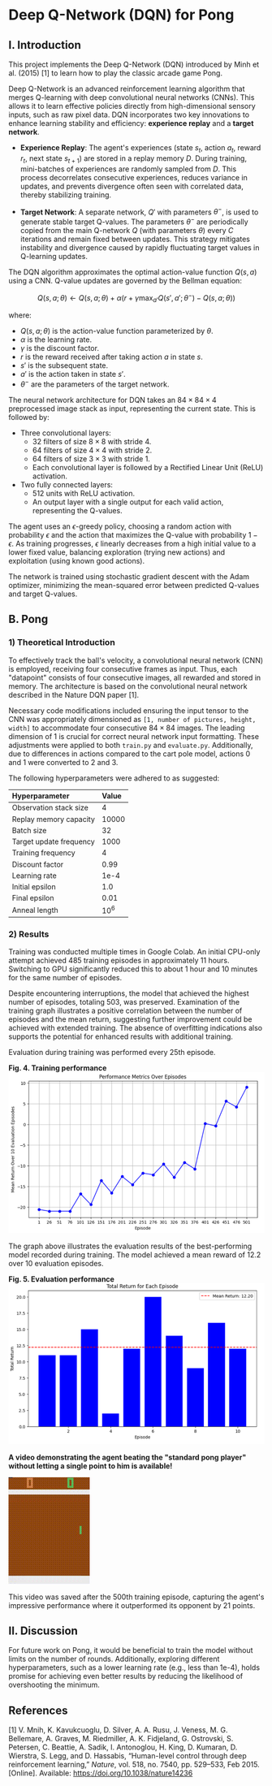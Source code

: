 # Deep Q-Network (DQN) for Pong

## I. Introduction

This project implements the Deep Q-Network (DQN) introduced by Minh et al. (2015) [1] to learn how to play the classic arcade game Pong.

Deep Q-Network is an advanced reinforcement learning algorithm that merges Q-learning with deep convolutional neural networks (CNNs). This allows it to learn effective policies directly from high-dimensional sensory inputs, such as raw pixel data. DQN incorporates two key innovations to enhance learning stability and efficiency: **experience replay** and a **target network**.

* **Experience Replay**: The agent's experiences (state $s_t$, action $a_t$, reward $r_t$, next state $s_{t+1}$) are stored in a replay memory $D$. During training, mini-batches of experiences are randomly sampled from $D$. This process decorrelates consecutive experiences, reduces variance in updates, and prevents divergence often seen with correlated data, thereby stabilizing training.

* **Target Network**: A separate network, $Q'$ with parameters $\theta^-$, is used to generate stable target Q-values. The parameters $\theta^-$ are periodically copied from the main Q-network $Q$ (with parameters $\theta$) every $C$ iterations and remain fixed between updates. This strategy mitigates instability and divergence caused by rapidly fluctuating target values in Q-learning updates.

The DQN algorithm approximates the optimal action-value function $Q(s, a)$ using a CNN. Q-value updates are governed by the Bellman equation:

$$Q(s, a; \theta) \leftarrow Q(s, a; \theta) + \alpha (r + \gamma \max_{a'} Q(s', a'; \theta^-) - Q(s, a; \theta))$$

where:
* $Q(s, a; \theta)$ is the action-value function parameterized by $\theta$.
* $\alpha$ is the learning rate.
* $\gamma$ is the discount factor.
* $r$ is the reward received after taking action $a$ in state $s$.
* $s'$ is the subsequent state.
* $a'$ is the action taken in state $s'$.
* $\theta^-$ are the parameters of the target network.

The neural network architecture for DQN takes an $84 \times 84 \times 4$ preprocessed image stack as input, representing the current state. This is followed by:
* Three convolutional layers:
    * 32 filters of size $8 \times 8$ with stride 4.
    * 64 filters of size $4 \times 4$ with stride 2.
    * 64 filters of size $3 \times 3$ with stride 1.
    * Each convolutional layer is followed by a Rectified Linear Unit (ReLU) activation.
* Two fully connected layers:
    * 512 units with ReLU activation.
    * An output layer with a single output for each valid action, representing the Q-values.

The agent uses an $\epsilon$-greedy policy, choosing a random action with probability $\epsilon$ and the action that maximizes the Q-value with probability $1 - \epsilon$. As training progresses, $\epsilon$ linearly decreases from a high initial value to a lower fixed value, balancing exploration (trying new actions) and exploitation (using known good actions).

The network is trained using stochastic gradient descent with the Adam optimizer, minimizing the mean-squared error between predicted Q-values and target Q-values.

## B. Pong

### 1) Theoretical Introduction

To effectively track the ball's velocity, a convolutional neural network (CNN) is employed, receiving four consecutive frames as input. Thus, each "datapoint" consists of four consecutive images, all rewarded and stored in memory. The architecture is based on the convolutional neural network described in the Nature DQN paper [1].

Necessary code modifications included ensuring the input tensor to the CNN was appropriately dimensioned as `[1, number of pictures, height, width]` to accommodate four consecutive $84 \times 84$ images. The leading dimension of 1 is crucial for correct neural network input formatting. These adjustments were applied to both `train.py` and `evaluate.py`. Additionally, due to differences in actions compared to the cart pole model, actions 0 and 1 were converted to 2 and 3.

The following hyperparameters were adhered to as suggested:

| Hyperparameter            | Value    |
| :------------------------ | :------- |
| Observation stack size    | 4        |
| Replay memory capacity    | 10000    |
| Batch size                | 32       |
| Target update frequency   | 1000     |
| Training frequency        | 4        |
| Discount factor           | 0.99     |
| Learning rate             | 1e-4     |
| Initial epsilon           | 1.0      |
| Final epsilon             | 0.01     |
| Anneal length             | $10^6$   |

### 2) Results

Training was conducted multiple times in Google Colab. An initial CPU-only attempt achieved 485 training episodes in approximately 11 hours. Switching to GPU significantly reduced this to about 1 hour and 10 minutes for the same number of episodes.

Despite encountering interruptions, the model that achieved the highest number of episodes, totaling 503, was preserved. Examination of the training graph illustrates a positive correlation between the number of episodes and the mean return, suggesting further improvement could be achieved with extended training. The absence of overfitting indications also supports the potential for enhanced results with additional training.

Evaluation during training was performed every 25th episode.

**Fig. 4. Training performance**
![Training Performance](train.png)

The graph above illustrates the evaluation results of the best-performing model recorded during training. The model achieved a mean reward of 12.2 over 10 evaluation episodes.

**Fig. 5. Evaluation performance**
![Evaluation Performance](evaluate.png)

**A video demonstrating the agent beating the "standard pong player" without letting a single point to him is available!**

![Watch the agent's flawless victory!](test-video-episode-600.gif)

This video was saved after the 500th training episode, capturing the agent's impressive performance where it outperformed its opponent by 21 points.

## II. Discussion

For future work on Pong, it would be beneficial to train the model without limits on the number of rounds. Additionally, exploring different hyperparameters, such as a lower learning rate (e.g., less than 1e-4), holds promise for achieving even better results by reducing the likelihood of overshooting the minimum.

## References

[1] V. Mnih, K. Kavukcuoglu, D. Silver, A. A. Rusu, J. Veness, M. G. Bellemare, A. Graves, M. Riedmiller, A. K. Fidjeland, G. Ostrovski, S. Petersen, C. Beattie, A. Sadik, I. Antonoglou, H. King, D. Kumaran, D. Wierstra, S. Legg, and D. Hassabis, “Human-level control through deep reinforcement learning,” *Nature*, vol. 518, no. 7540, pp. 529–533, Feb 2015. [Online]. Available: https://doi.org/10.1038/nature14236
